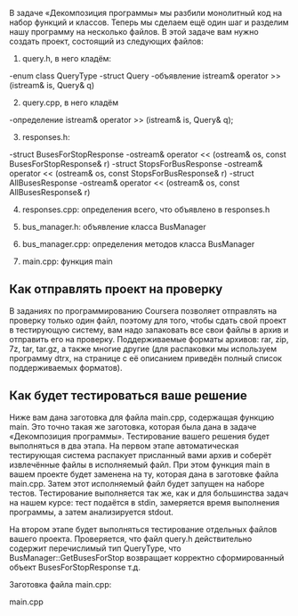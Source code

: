 В задаче «Декомпозиция программы» мы разбили монолитный код на набор функций и классов. Теперь мы сделаем ещё один шаг и разделим нашу программу на несколько файлов. В этой задаче вам нужно создать проект, состоящий из следующих файлов:

1. query.h, в него кладём:

-enum class QueryType
-struct Query
-объявление istream& operator >> (istream& is, Query& q)

2. query.cpp, в него кладём

-определение istream& operator >> (istream& is, Query& q);

3. responses.h:

-struct BusesForStopResponse
-ostream& operator << (ostream& os, const BusesForStopResponse& r)
-struct StopsForBusResponse
-ostream& operator << (ostream& os, const StopsForBusResponse& r)
-struct AllBusesResponse
-ostream& operator << (ostream& os, const AllBusesResponse& r)

4. responses.cpp: определения всего, что объявлено в responses.h

5. bus_manager.h: объявление класса BusManager

6. bus_manager.cpp: определения методов класса BusManager

7. main.cpp: функция main

## Как отправлять проект на проверку

В заданиях по программированию Coursera позволяет отправлять на проверку только один файл, поэтому для того, чтобы сдать свой проект в тестирующую систему, вам надо запаковать все свои файлы в архив и отправить его на проверку. Поддерживаемые форматы архивов: rar, zip, 7z, tar, tar.gz, а также многие другие (для распаковки мы используем программу dtrx, на странице с её описанием приведён полный список поддерживаемых форматов).

## Как будет тестироваться ваше решение

Ниже вам дана заготовка для файла main.cpp, содержащая функцию main. Это точно такая же заготовка, которая была дана в задаче «Декомпозиция программы». Тестирование вашего решения будет выполняться в два этапа. На первом этапе автоматическая тестирующая система распакует присланный вами архив и соберёт извлечённые файлы в исполняемый файл. При этом функция main в вашем проекте будет заменена на ту, которая дана в заготовке файла main.cpp. Затем этот исполняемый файл будет запущен на наборе тестов. Тестирование выполняется так же, как и для большинства задач на нашем курсе: тест подаётся в stdin, замеряется время выполнения программы, а затем анализируется stdout.

На втором этапе будет выполняться тестирование отдельных файлов вашего проекта. Проверяется, что файл query.h действительно содержит перечислимый тип QueryType, что BusManager::GetBusesForStop возвращает корректно сформированный объект BusesForStopResponse т.д.

Заготовка файла main.cpp:

main.cpp
